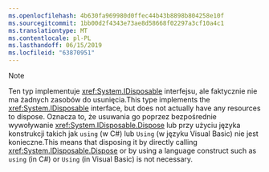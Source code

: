 ```yaml
---
ms.openlocfilehash: 4b630fa969980d0ffec44b43b8898b804258e10f
ms.sourcegitcommit: 1bb00d2f4343e73ae8d58668f02297a3cf10a4c1
ms.translationtype: MT
ms.contentlocale: pl-PL
ms.lasthandoff: 06/15/2019
ms.locfileid: "63870951"
---
```

> [!NOTE]
> <span data-ttu-id="2d6df-101">Ten typ implementuje <xref:System.IDisposable> interfejsu, ale faktycznie nie ma żadnych zasobów do usunięcia.</span><span class="sxs-lookup"><span data-stu-id="2d6df-101">This type implements the <xref:System.IDisposable> interface, but does not actually have any resources to dispose.</span></span> <span data-ttu-id="2d6df-102">Oznacza to, że usuwania go poprzez bezpośrednie wywoływanie <xref:System.IDisposable.Dispose> lub przy użyciu języka konstrukcji takich jak `using` (w C#) lub `Using` (w języku Visual Basic) nie jest konieczne.</span><span class="sxs-lookup"><span data-stu-id="2d6df-102">This means that disposing it by directly calling <xref:System.IDisposable.Dispose> or by using a language construct such as `using` (in C#) or `Using` (in Visual Basic) is not necessary.</span></span>
